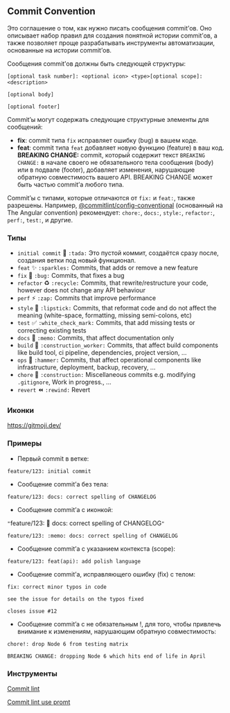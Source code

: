 ## Commit Convention
Это соглашение о том, как нужно писать сообщения commit’ов. Оно описывает набор правил для создания понятной истории commit’ов,
а также позволяет проще разрабатывать инструменты автоматизации, основанные на истории commit’ов.

Сообщения commit’ов должны быть следующей структуры:
```
[optional task number]: <optional icon> <type>[optional scope]: <description>

[optional body]

[optional footer]
```

Commit’ы могут содержать следующие структурные элементы для сообщений:

- **fix**: commit типа `fix` исправляет ошибку (bug) в вашем коде.
- **feat**: commit типа `feat` добавляет новую функцию (feature) в ваш код.
  **BREAKING CHANGE:** commit, который содержит текст `BREAKING CHANGE:` в начале своего не обязательного тела сообщения (body) или в подвале (footer), добавляет изменения, нарушающие обратную совместимость вашего API.
  BREAKING CHANGE может быть частью commit’а любого типа.

Commit’ы с типами, которые отличаются от `fix:` и `feat:`, также разрешены.
Например, [@commitlint/config-conventional](https://github.com/conventional-changelog/commitlint/tree/master/%40commitlint/config-conventional) (основанный на The Angular convention) рекомендует: `chore:`, `docs:`, `style:`, `refactor:`, `perf:`, `test:`, и другие.

### Типы
* `initial commit` :tada: `:tada:` Это пустой коммит, создаётся сразу после, создания ветки под новый функционал.
* `feat` :sparkles: `:sparkles:` Commits, that adds or remove a new feature
* `fix` :bug: `:bug:` Commits, that fixes a bug
* `refactor` :recycle: `:recycle:` Commits, that rewrite/restructure your code, however does not change any API behaviour
* `perf` :zap: `:zap:` Commits that improve performance
* `style` :lipstick: `:lipstick:` Commits, that reformat code and do not affect the meaning (white-space, formatting, missing semi-colons, etc)
* `test` :white_check_mark: `:white_check_mark:` Commits, that add missing tests or correcting existing tests
* `docs` :memo: `:memo:` Commits, that affect documentation only
* `build` :construction_worker: `:construction_worker:` Commits, that affect build components like build tool, ci pipeline, dependencies, project version, ...
* `ops` :hammer: `:hammer:` Commits, that affect operational components like infrastructure, deployment, backup, recovery, ...
* `chore` :construction: `:construction:` Miscellaneous commits e.g. modifying `.gitignore`, Work in progress., ...
* `revert` :rewind: `:rewind:` Revert

### Иконки
https://gitmoji.dev/

### Примеры
- Первый commit в ветке:
```  
feature/123: initial commit
```

- Сообщение commit’а без тела:
```  
feature/123: docs: correct spelling of CHANGELOG
```

- Сообщение commit’а с иконкой:

`"`feature/123: :memo: docs: correct spelling of CHANGELOG`"`
```  
feature/123: :memo: docs: correct spelling of CHANGELOG
```



- Сообщение commit’а с указанием контекста (scope):

```
feature/123: feat(api): add polish language
```

- Сообщение commit’а, исправляющего ошибку (fix) с телом:

```
fix: correct minor typos in code

see the issue for details on the typos fixed

closes issue #12
```

- Сообщение commit’a с не обязательным !, для того, чтобы привлечь внимание к изменениям, нарушающим обратную совместимость:

```
chore!: drop Node 6 from testing matrix

BREAKING CHANGE: dropping Node 6 which hits end of life in April
```

### Инструменты
[Commit lint](https://commitlint.js.org/reference/cli)

[Commit lint use promt](https://commitlint.js.org/guides/use-prompt)